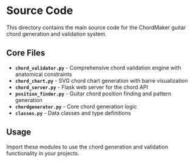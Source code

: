 # Source Code

This directory contains the main source code for the ChordMaker guitar chord generation and validation system.

## Core Files

- **`chord_validator.py`** - Comprehensive chord validation engine with anatomical constraints
- **`chord_chart.py`** - SVG chord chart generation with barre visualization
- **`chord_server.py`** - Flask web server for the chord API
- **`position_finder.py`** - Guitar chord position finding and pattern generation
- **`chordgenerator.py`** - Core chord generation logic
- **`classes.py`** - Data classes and type definitions

## Usage

Import these modules to use the chord generation and validation functionality in your projects.
 
 